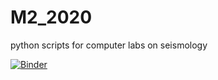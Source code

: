 # M2_2020
python scripts for computer labs on seismology

[![Binder](https://mybinder.org/badge_logo.svg)](https://mybinder.org/v2/gh/nshapiro67/M2_2020/HEAD)

